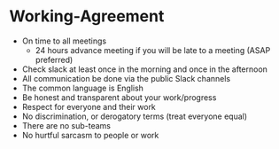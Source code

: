 # Working-Agreement
* On time to all meetings
  * 24 hours advance meeting if you will be late to a meeting (ASAP preferred)
* Check slack at least once in the morning and once in the afternoon
* All communication be done via the public Slack channels
* The common language is English
* Be honest and transparent about your work/progress
* Respect for everyone and their work
* No discrimination, or derogatory terms (treat everyone equal)
* There are no sub-teams
* No hurtful sarcasm to people or work

